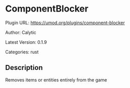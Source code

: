 # ComponentBlocker

Plugin URL: https://umod.org/plugins/component-blocker

Author: Calytic

Latest Version: 0.1.9

Categories: rust

## Description

Removes items or entities entirely from the game
